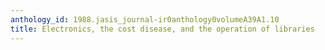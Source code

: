 ```yaml
---
anthology_id: 1988.jasis_journal-ir0anthology0volumeA39A1.10
title: Electronics, the cost disease, and the operation of libraries
---
```

